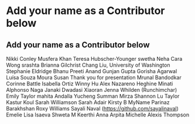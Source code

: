 # Add your name as a Contributor below

## Add your name as a Contributor below

Nikki Conley
Musfera Khan
Teresa Hubscher-Younger
swetha
Neha
Cara Wong
srashta
Brianna Gilchrist
Chang Liu, University of Washington 
Stephanie Eldridge
Bhanu Preeti Anand
Gunjan Gupta 
Gorisha Agarwal 
Luísa Souza Moura
Susan Thank you for presentation
Mrunal Bandodkar 
Corinne Battle
Isabella Ortiz
Winny Hu 
Alex Nazareno
Heghine
Minati Alphonso
Naga Janaki Dwadasi
Xiaoran
Jenna Whilden (Runchimchar)
Emily Taylor
mahita 
Andalla
Yucheng
Summan Mirza
Shannon Lu
Taylor
Kastur Koul
Sarah Williamson
Sarah Adair
Kirsty B 
MyName
Parinaz Barakhshan
Roxy Williams
Sayali Naval (https://github.com/sayalinaval) 
Emelie
Lisa Isaeva
Shweta M
Keerthi
Anna
Arpita
Michelle
Alexis Thompson
